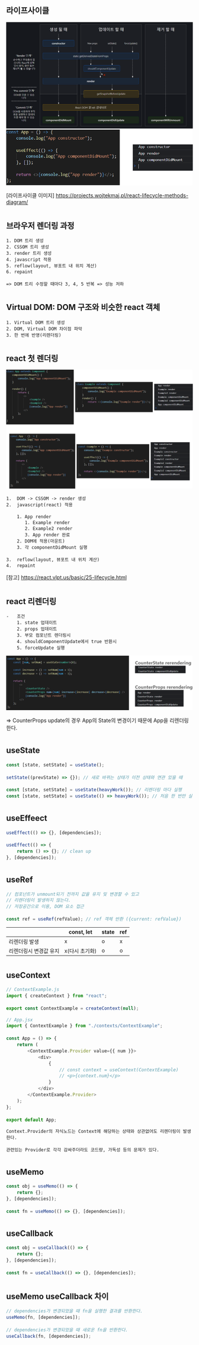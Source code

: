 ## 라이프사이클

![lifecycle](assets/lifecycle.png)
![lifecycle_example](assets/lifecycle_example.png)

[라이프사이클 이미지] https://projects.wojtekmaj.pl/react-lifecycle-methods-diagram/

#

## 브라우저 렌더링 과정

    1. DOM 트리 생성
    2. CSSOM 트리 생성
    3. render 트리 생성
    4. javascript 적용
    5. reflow(layout, 뷰포트 내 위치 계산)
    6. repaint

    => DOM 트리 수정할 때마다 3, 4, 5 반복 => 성능 저하

#

## Virtual DOM: DOM 구조와 비슷한 react 객체

    1. Virtual DOM 트리 생성
    2. DOM, Virtual DOM 차이점 파악
    3. 한 번에 반영(리렌더링)

#

## react 첫 렌더링

![rendering_example](assets/rendering_example.png)

    1.  DOM -> CSSOM -> render 생성
    2.  javascript(react) 적용

        1. App render
           1. Example render
           2. Example2 render
           3. App render 완료
        2. DOM에 적용(마운트)
        3. 각 componentDidMount 실행

    3.  reflow(layout, 뷰포트 내 위치 계산)
    4.  repaint

[참고] https://react.vlpt.us/basic/25-lifecycle.html

#

## react 리렌더링

    -   조건
        1. state 업데이트
        2. props 업데이트
        3. 부모 컴포넌트 렌더링시
        4. shouldComponentUpdate에서 true 반환시
        5. forceUpdate 실행

![rerendering_example](assets/rerendering_example.png)

=> CounterProps update의 경우 App의 State의 변경이기 때문에 App을 리렌더링한다.

#

## useState

```javascript
const [state, setState] = useState();

setState((prevState) => {}); // 새로 바뀌는 상태가 이전 상태와 연관 있을 때

const [state, setState] = useState(heavyWork()); // 리렌더링 마다 실행
const [state, setState] = useState(() => heavyWork()); // 처음 한 번만 실행
```

#

## useEffeect

```javascript
useEffect(() => {}, [dependencies]);

useEffect(() => {
    return () => {}; // clean up
}, [dependencies]);
```

#

## useRef

```javascript
// 컴포넌트가 unmount되기 전까지 값을 유지 및 변경할 수 있고
// 리렌더링이 발생하지 않는다.
// 저장공간으로 이용, DOM 요소 접근

const ref = useRef(refValue); // ref 객체 반환 ({current: refValue})
```

|                        | const, let     | state | ref |
| ---------------------- | -------------- | ----- | --- |
| 리렌더링 발생          | x              | o     | x   |
| 리렌더링시 변경값 유지 | x(다시 초기화) | o     | o   |

#

## useContext

```javascript
// ContextExample.js
import { createContext } from "react";

export const ContextExample = createContext(null);
```

```javascript
// App.jsx
import { ContextExample } from "./contexts/ContextExample";

const App = () => {
    return (
        <ContextExample.Provider value={{ num }}>
            <div>
                {
                    // const context = useContext(ContextExample)
                    // <p>{context.num}</p>
                }
            </div>
        </ContextExample.Provider>
    );
};

export default App;
```

    Context.Provider의 자식노드는 Context에 해당하는 상태와 상관없어도 리렌더링이 발생한다.

    관련있는 Provider로 각각 감싸주더라도 코드량, 가독성 등의 문제가 있다.

#

## useMemo

```javascript
const obj = useMemo(() => {
    return {};
}, [dependencies]);

const fn = useMemo(() => {}, [dependencies]);
```

#

## useCallback

```javascript
const obj = useCallback(() => {
    return {};
}, [dependencies]);

const fn = useCallback(() => {}, [dependencies]);
```

#

## useMemo useCallback 차이

```javascript
// dependencies가 변경되었을 때 fn을 실행한 결과를 반환한다.
useMemo(fn, [dependencies]);

// dependencies가 변경되었을 때 새로운 fn을 반환한다.
useCallback(fn, [dependencies]);
```
